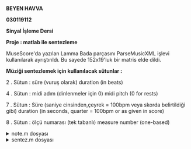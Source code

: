 **BEYEN HAVVA**

**030119112**

**Sinyal İşleme Dersi**

**Proje : matlab ile sentezleme**


MuseScore'da yazılan Lamma Bada parçasını ParseMusicXML işlevi kullanılarak ayrıştırıldı. Bu sayede 152x19'luk bir matris elde dildi.

**Müziği sentezlemek için kullanılacak sütunlar :**

  2 . Sütun : süre (vuruş olarak) duration (in beats) 

  4 . Sütun : midi adım (dinlenmeler için 0) midi pitch (0 for rests)

  7 . Sütun : Süre (saniye cinsinden,çeyrek = 100bpm veya skorda belirtildiği gibi) duration (in seconds, quarter = 100bpm or as given in score)

  8 . Sütun : ölçü numarası (tek tabanlı) measure number (one-based)


<details><summary>note.m dosyası</summary>

 
 function freq=note(sayi)
  freq=(2^((sayi-69)/12))*440;
 end
 


Yukarıda verilmiş olan note fonksiyonuna, sentez kodunda parse edilen verinin 4. sütununda bulunan notaların MIDI numaraları sırasıyla parametre olarak gönderilmektedir. note fonksiyonu MIDI numaralarını kullanarak her nota için frekansı döndürmektedir.

 
 freq(k,1)=note(parser(k,4));
 

Döndürdüğü frekans değerlerini de yukarıda göründüğü gibi freq isimli matrisin ilk sütununa yazdırmaktadır.

</details>


<details><summary>sentez.m dosyası</summary>


 
 parser=parseMusicXML("muzik/nota.musicxml");
 

parseMusicXML fonksiyonu, parametre olarak aldığı nota.musicxml dosyasını ayrıştırarak parser ismindeki matrise yazmaktadır. Buradan sonra ayrıştırılmış veriye ihtiyaç duyulan her noktada bu matris, farklı sütunlarına erişilerek kullanılacaktır.

 
 zarfSecimi = 1;
 % 1 ise ADSR , 0 ise Exponential Envelope.
 harSecimi =1 ;
 % 1 ise Asıl sinyali çalar.


zarf seçimi değişkeni 
harmonik sayısı değişkeni 


 A = 1; 
 freq=zeros(140,1); 
 exp_Toplam = [];
 ADSR_Toplam = []; 


A değişkeni program içerisinde üretilen nota sinyallerinin genlik değeridir. Varsayılan olarak 1 ayarlanan bu değişken, harSecimi değişkeni 1'den farklı bir değer alırsa o değer ile çarpılarak harmoniklerin elde edilmesinde kullanılmaktadır.
freq matrisinin tanımlanması: Frekansları tutmak amacıyla kullanılan freq matrisi programın başında, MIDI numaralarının sayısı esas alınarak, zeros fonksiyonu ile boş bir şekilde oluşturulmuştur.
ADSR_Toplam ve exp_Toplam matrislerinin tanımlanması: Bu matrislerde teker teker zarfa sokulan notalar üst üste eklenerek melodi oluşturulmaktadır.


 freq_Uzunluk = size(freq);


freq_Uzunluk değişkeninde, freq matrisinin uzunluğu tutulmaktadır. Bu değişken ile for döngüsünün bitiş değerini belirlemek amaçlanmaktadır.


 freq(k,1)=note(parser(k,4));


Programın başında boş olarak oluşturulan (0'lar matrisi) freq matrisinin birinci sütununa note fonksiyonuna parametre olarak gönderilen, parse edilmiş verileri bulunduran parser matrisinin 4. sütununda tutulan notaların MIDI numaraları yardımıyla yazılmaktadır.


 zaman = 0: 1/10000 :parser(k,7);


t zamanının hesaplanması: t zamanı, zaman değişkeninde, 1/10000 örnekleme frekansı ile parser fonksiyonunun 7. sütunu kullanılarak oluşturulmuştur.


 nota_Sinyal = A * cos(2*pi*freq(k,1)*zaman);


Nota Sinyalinin oluşturulması: nota_Sinyal değişkeni notaların frekans ve zaman değerleri kullanılarak, nota sinyallerinin oluşturulmasını sağlamaktadır.


 harmonik_Sinyal=nota_Sinyal;
 if(harSecimi~=1)
 for n = 2:harSecimi
  A = 1/n;
  har_cosx = A * cos( 2 * pi * freq(k,1) * zaman * n); 
  harmonik_Sinyal = harmonik_Sinyal + (har_cosx);
 end
 end


Harmoniklerin oluşturulması: Burada bulunan if-else deyimi har_Kac seçimine göre harmoniklerin oluşturulup oluşturulmayacağına karar verir. Eğer harSecimi değeri 1'den farklı ise programın bu parçası çalışmaktadır. For döngüsünün 2'den başlamasının sebebi de budur.Yukarıda anlatıldığı üzere  A değişkeni yerine o esnada oluşturulan kaçıncı harmonikse (1/n) tipinde yazdırılmaktadır.Sonrasında ise harmonik sinyaller oluşturulup, asıl sinyalin üzerine toplanmaktadır.


 if zarfSecimi == 1 
      dur = length(zaman);
      ADSR = [ linspace(0,1.5,floor(dur/5)) linspace(1.5,1,ceil(dur/10)) ones(1,floor(dur/2)) linspace(1,0,floor(dur/5)) ];
      ADSR_Sinyal = ADSR .* harmonik_Sinyal; 
      ADSR_Toplam = [ ADSR_Toplam ADSR_Sinyal ]; 


Sinyalin ADSR tipi zarfa sokulması: zarfSecimi değeri 1 iken notalar ADSR tipi zarfa sokulmaktadır. If deyimi bunun içindir. ADSR matrisinde zarf oluşturulmuştur. ADSR_Sinyal matrisinde ise harmonik_Sinyal, ADSR tipi zarfa sokularak ADSR_Sinyal matrisine atılmıştır.ADSR_Toplam matrisinde ise zarf işlemine tabi tutulan notalar üst üste eklenerek zarflı melodi oluşturulmaktadır.


 elseif zarfSecimi == 0 
    
      exp_Zarf = exp( -zaman / parser(k,2) );
      exp_Sinyal = exp_Zarf .* harmonik_Sinyal;
      exp_Toplam = [ exp_Toplam exp_Sinyal ];

      end


Sinyalin Exponential tipi zarfa sokulması: zarfSecimi değeri 0 iken notalar Exponential tipi zarfa sokulmaktadır. If deyimi bunun içindir. exp_Zarf matrisinde zarf oluşturulmuştur.exp_Sinyal matrisinde ise harmonik_Sinyal, Exponential tipi zarfa sokularak exp_Sinyal matrisine atılmıştır. exp_Toplam matrisinde ise zarf işlemine tabi tutulan notalar üst üste eklenerek zarflı melodi oluşturulmaktadır.


  if zarfSecimi == 1
     
     ADSR_Toplam = (ADSR_Toplam)';
     reverb = reverberator('PreDelay',0.15,'WetDryMix',0.2);
     reverb_ADSR=reverb(ADSR_Toplam);
     sound(reverb_ADSR,10000)
     
     plot(ADSR_Toplam)
     figure
     plot(reverb_ADSR)


Eğer zarfSecimi değişkeninin değeri 1 olarak atanmışsa program melodiyi ADSR tipi zarfa sokup, zarfa sokulmuş melodiye yankı ekleyip, bu zarf tipine ait grafikleri çizdirmek için bulunan kod bloklarını çalıştırmaktadır.ADSR tipi zarfın seçildiği düşünülsün, if-else deyiminin içindeki ilk satır ADSR zarfına sokulmuş melodiyi tutan matrisin transpozesi alınmaktadır. Bunun sebebi reverb fonksiyonunun matrisi satırlar matrisi olarak istemesidir.ADSR tipi zarfa sokulmuş yankı eklenmeyen melodinin grafiği ve ADSR tipi zarfa sokulmuş yankılı melodinin grafiği, plot fonksiyonu ile çizdirilmiştir.


 elseif zarfSecimi == 0
     exp_Toplam = (exp_Toplam)';
     reverb = reverberator('PreDelay',0.15,'WetDryMix',0.2);
     reverb_Exp=reverb(exp_Toplam);
     sound(reverb_Exp,10000)

     plot(exp_Toplam) 
     figure
     plot(reverb_Exp)
     
    end


Eğer zarfSecimi değişkeni 0 olarak atanmışsa program melodiyi Exponential tipi zarfa sokup, zarfa sokulmuş melodiye yankı ekleyip, bu zarf tipine ait grafikleri çizdirmek için bulunan kod bloklarını çalıştırmaktadır.Exponential tipi zarfın seçildiği düşünülsün, if-else deyiminin içindeki ilk satır Exponential zarfına sokulmuş melodiyi tutan matrisin transpozesi alınmaktadır. Bunun sebebi reverb fonksiyonunun matrisi satırlar matrisi olarak istemesidir.Exponential tipi zarfa sokulmuş yankı eklenmeyen melodinin grafiği ve Exponential tipi zarfa sokulmuş yankılı melodinin grafiği, plot fonksiyonu ile çizdirilmiştir

<details><summary>Reverb Fonksiyonu</summary>
 Reverb fonksiyonunun tanımlanması:
reverb = reverberator, bir ses sinyaline yapay yansıma ekleyen bir reverb sistemi nesnesi oluşturur.
reverb = reverberator (Name, Value) her özellik adını belirtilen değere ayarlar. Belirtilmemiş özelliklerin varsayılan değerleri vardır.
 Reverb fonksiyonunun açıklaması:
Aksi belirtilmedikçe, özellikler değiştirilemez; bu, nesneyi çağırdıktan sonra değerlerini değiştiremeyeceğiniz anlamına gelir. Onları çağırdığınızda nesneler kilitlenir ve serbest bırakma işlevi onları açar.
Bir özellik ayarlanabilir ise, değerini istediğiniz zaman değiştirebilirsiniz.
 Reverb fonksiyonunun parametreleri:

1) PreDelay : [0, 1] aralığında gerçek bir skaler olarak belirtilen saniye cinsinden yankılanma için ön gecikmedir.
Yankılanma için ön gecikme, doğrudan duyma sesi ile ilk erken yansıma arasında geçen süredir.
Ayarlanabilir mi ? : Evet
Veri Tipleri: Single | Double

2) WetDryMix : WetDry Mix, [0, 1] aralığında gerçek bir pozitif skaler olarak belirtilir.
WetDry Mix, reverberatör sistem nesnenizin verdiği wet (reverberated), dry (orijinal) sinyallerin oranıdır.
Ayarlanabilir: Evet
Veri Tipleri: Single | Double

3) SampleRate : Pozitif skaler olarak belirtilen Hz cinsinden giriş örnek oranı.
Ayarlanabilir: Evet
Veri Tipleri: Single | Double
</details>

</details>










